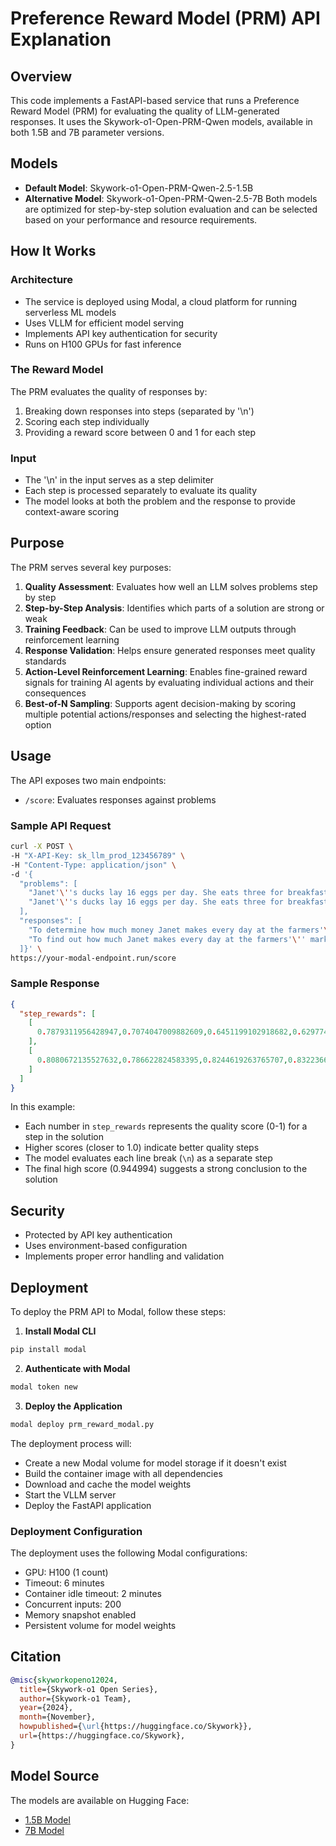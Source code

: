 # Preference Reward Model (PRM) API Explanation

## Overview
This code implements a FastAPI-based service that runs a Preference Reward Model (PRM) for evaluating the quality of LLM-generated responses. It uses the Skywork-o1-Open-PRM-Qwen models, available in both 1.5B and 7B parameter versions.

## Models
- **Default Model**: Skywork-o1-Open-PRM-Qwen-2.5-1.5B
- **Alternative Model**: Skywork-o1-Open-PRM-Qwen-2.5-7B
Both models are optimized for step-by-step solution evaluation and can be selected based on your performance and resource requirements.

## How It Works

### Architecture
- The service is deployed using Modal, a cloud platform for running serverless ML models
- Uses VLLM for efficient model serving
- Implements API key authentication for security
- Runs on H100 GPUs for fast inference

### The Reward Model
The PRM evaluates the quality of responses by:
1. Breaking down responses into steps (separated by '\n')
2. Scoring each step individually
3. Providing a reward score between 0 and 1 for each step

### Input
- The '\n' in the input serves as a step delimiter
- Each step is processed separately to evaluate its quality
- The model looks at both the problem and the response to provide context-aware scoring

## Purpose
The PRM serves several key purposes:
1. **Quality Assessment**: Evaluates how well an LLM solves problems step by step
2. **Step-by-Step Analysis**: Identifies which parts of a solution are strong or weak
3. **Training Feedback**: Can be used to improve LLM outputs through reinforcement learning
4. **Response Validation**: Helps ensure generated responses meet quality standards
5. **Action-Level Reinforcement Learning**: Enables fine-grained reward signals for training AI agents by evaluating individual actions and their consequences
6. **Best-of-N Sampling**: Supports agent decision-making by scoring multiple potential actions/responses and selecting the highest-rated option

## Usage
The API exposes two main endpoints:
- `/score`: Evaluates responses against problems

### Sample API Request
```bash
curl -X POST \
-H "X-API-Key: sk_llm_prod_123456789" \
-H "Content-Type: application/json" \
-d '{
  "problems": [
    "Janet'\''s ducks lay 16 eggs per day. She eats three for breakfast every morning and bakes muffins for her friends every day with four. She sells the remainder at the farmers'\'' market daily for $2 per fresh duck egg. How much in dollars does she make every day at the farmers'\'' market?",
    "Janet'\''s ducks lay 16 eggs per day. She eats three for breakfast every morning and bakes muffins for her friends every day with four. She sells the remainder at the farmers'\'' market daily for $2 per fresh duck egg. How much in dollars does she make every day at the farmers'\'' market?"
  ],
  "responses": [
    "To determine how much money Janet makes every day at the farmers'\'' market, we need to follow these steps:\n1. **Calculate the total number of eggs laid by the ducks per day.**\n   Janet'\''s ducks lay 16 eggs per day.\n2. **Determine the number of eggs Janet uses each day.**\n   - She eats 3 eggs for breakfast every morning.\n   - She bakes muffins for her friends every day with 4 eggs.\n   So, the total number of eggs used per day is:\n   \\[\n   3 + 4 = 7 \\text{ eggs}\n   \\]\n3. **Calculate the number of eggs Janet sells at the farmers'\'' market each day.**\n   Subtract the number of eggs used from the total number of eggs laid:\n   \\[\n   16 - 7 = 9 \\text{ eggs}\n   \\]\n4. **Determine how much money Janet makes from selling the eggs.**\n   She sells each egg for $2, so the total amount of money she makes is:\n   \\[\n   9 \\times 2 = 18 \\text{ dollars}\n   \\]\nTherefore, the amount of money Janet makes every day at the farmers'\'' market is \\(\\boxed{18}\\).",
    "To find out how much Janet makes every day at the farmers'\'' market, we need to follow these steps:\n1. Calculate the total number of eggs laid by the ducks: \n   - Janet'\''s ducks lay 16 eggs per day.\n2. Calculate the total number of eggs consumed by Janet and used for baking:\n   - Janet eats 3 eggs for breakfast.\n   - She bakes 4 eggs for muffins.\n   - Total eggs used: 3 (breakfast) + 4 (baking) = 7 eggs.\n3. Calculate the remaining number of eggs for sale:\n   - Total eggs laid: 16\n   - Eggs used: 7\n   - Remaining eggs: 16 - 7 = 9 eggs\n4. Calculate the total amount of money made at the farmers'\'' market:\n   - Price per egg: $2\n   - Number of eggs sold: 9\n   - Total money made: 9 * $2 = $18\nTherefore, Janet makes $\\boxed{18}$ dollars every day at the farmers'\'' market."
  ]}' \
https://your-modal-endpoint.run/score
```

### Sample Response
```json
{
  "step_rewards": [
    [
      0.7879311956428947,0.7074047009882609,0.6451199102918682,0.6297746074044134,....
    ],
    [
      0.8080672135527632,0.786622824583395,0.8244619263765707,0.8322366527818007,0.9124361604769414....
    ]
  ]
}
```

In this example:
- Each number in `step_rewards` represents the quality score (0-1) for a step in the solution
- Higher scores (closer to 1.0) indicate better quality steps
- The model evaluates each line break (`\n`) as a separate step
- The final high score (0.944994) suggests a strong conclusion to the solution

## Security
- Protected by API key authentication
- Uses environment-based configuration
- Implements proper error handling and validation 

## Deployment
To deploy the PRM API to Modal, follow these steps:

1. **Install Modal CLI**
```bash
pip install modal
```

2. **Authenticate with Modal**
```bash
modal token new
```

3. **Deploy the Application**
```bash
modal deploy prm_reward_modal.py
```

The deployment process will:
- Create a new Modal volume for model storage if it doesn't exist
- Build the container image with all dependencies
- Download and cache the model weights
- Start the VLLM server
- Deploy the FastAPI application

### Deployment Configuration
The deployment uses the following Modal configurations:
- GPU: H100 (1 count)
- Timeout: 6 minutes
- Container idle timeout: 2 minutes
- Concurrent inputs: 200
- Memory snapshot enabled
- Persistent volume for model weights

## Citation
```bibtex
@misc{skyworkopeno12024,
  title={Skywork-o1 Open Series},
  author={Skywork-o1 Team},
  year={2024},
  month={November},
  howpublished={\url{https://huggingface.co/Skywork}},
  url={https://huggingface.co/Skywork},
}
```

## Model Source
The models are available on Hugging Face:
- [1.5B Model](https://huggingface.co/Skywork/Skywork-o1-Open-PRM-Qwen-2.5-1.5B)
- [7B Model](https://huggingface.co/Skywork/Skywork-o1-Open-PRM-Qwen-2.5-7B)

